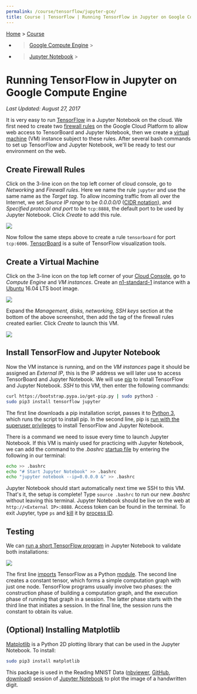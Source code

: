 ```yaml
---
permalink: /course/tensorflow/jupyter-gce/
title: Course | TensorFlow | Running TensorFlow in Jupyter on Google Compute Engine
---
```

[Home](http://realai.org/) > [Course](http://realai.org/course/)

* > [Google Compute Engine](http://realai.org/course/google-compute-engine/) >
* > [Jupyter Notebook](http://realai.org/course/jupyter/) >

# Running TensorFlow in Jupyter on Google Compute Engine

*Last Updated: August 27, 2017*

It is very easy to run [TensorFlow](http://realai.org/course/tensorflow/) in a Jupyter Notebook on the cloud. We first need to create two [firewall rules](https://cloud.google.com/compute/docs/vpc/firewalls) on the Google Cloud Platform to allow web access to TensorBoard and Jupyter Notebook, then we create a [virtual machine](https://cloud.google.com/compute/) (VM) instance subject to these rules. After several bash commands to set up TensorFlow and Jupyter Notebook, we'll be ready to test our environment on the web.

## Create Firewall Rules

Click on the 3-line icon on the top left corner of cloud console, go to *Networking* and *Firewall rules*. Here we name the rule `jupyter` and use the same name as the *Target tag*. To allow incoming traffic from all over the Internet, we set *Source IP range* to be *0.0.0.0/0* ([CIDR notation](https://en.wikipedia.org/wiki/Classless_Inter-Domain_Routing#CIDR_notation)), and *Specified protocal and port* to be `tcp:8888`, the default port to be used by Jupyter Notebook. Click *Create* to add this rule.

![](http://realai.org/course/tensorflow/jupyter-gce-1.png)

Now follow the same steps above to create a rule `tensorboard` for port `tcp:6006`. [TensorBoard](https://www.tensorflow.org/get_started/summaries_and_tensorboard) is a suite of TensorFlow visualization tools.

## Create a Virtual Machine

Click on the 3-line icon on the top left corner of your [Cloud Console](https://console.cloud.google.com), go to *Compute Engine* and *VM instances*. Create an [n1-standard-1](https://cloud.google.com/compute/pricing#predefined_machine_types) instance with a [Ubuntu](http://realai.org/course/ubuntu/) 16.04 LTS boot image.

![](http://realai.org/course/tensorflow/jupyter-gce-2.png)

Expand the *Management, disks, networking, SSH keys* section at the bottom of the above screenshot, then add the tag of the firewall rules created earlier. Click *Create* to launch this VM.

![](http://realai.org/course/tensorflow/jupyter-gce-3.png)

## Install TensorFlow and Jupyter Notebook

Now the VM instance is running, and on the *VM instances* page it should be assigned an *External IP*, this is the IP address we will later use to access TensorBoard and Jupyter Notebook. We will use [pip](http://realai.org/course/pip/) to install TensorFlow and Jupyter Notebook. *SSH* to this VM, then enter the following commands:

```bash
curl https://bootstrap.pypa.io/get-pip.py | sudo python3 -
sudo pip3 install tensorflow jupyter
```

The first line downloads a pip installation script, passes it to [Python 3](http://realai.org/course/python/), which runs the script to install pip. In the second line, pip is [run with the superuser privileges](https://en.wikipedia.org/wiki/Sudo) to install TensorFlow and Jupyter Notebook.

There is a command we need to issue every time to launch Jupyter Notebook. If this VM is mainly used for practicing with Jupyter Notebook, we can add the command to the *.bashrc* [startup file](https://www.gnu.org/software/bash/manual/html_node/Bash-Startup-Files.html) by entering the following in our terminal:

```bash
echo >> .bashrc
echo "# Start Jupyter Notebook" >> .bashrc
echo "jupyter notebook --ip=0.0.0.0 &" >> .bashrc
```

Jupyter Notebook should start automatically next time we SSH to this VM. That's it, the setup is complete! Type `source .bashrc` to run our new *.bashrc* without leaving this terminal. Jupyter Notebook should be live on the web at `http://<External IP>:8888`. Access token can be found in the terminal. To exit Jupyter, type `ps` and [kill](https://ss64.com/bash/kill.html) it by [process ID](https://en.wikipedia.org/wiki/Process_identifier).

## Testing

We can [run a short TensorFlow program](https://www.tensorflow.org/install/install_linux#run_a_short_tensorflow_program) in Jupyter Notebook to validate both installations:

![](http://realai.org/course/tensorflow/jupyter-gce-4.png)

The first line [imports](https://docs.python.org/3.5/reference/import.html) TensorFlow as a Python [module](https://docs.python.org/3.5/tutorial/modules.html). The second line creates a constant tensor, which forms a simple computation graph with just one node. TensorFlow programs usually involve two phases: the construction phase of building a computation graph, and the execution phase of running that graph in a session. The latter phase starts with the third line that initiates a session. In the final line, the session runs the constant to obtain its value.

## (Optional) Installing Matplotlib

[Matplotlib](https://matplotlib.org/) is a Python 2D plotting library that can be used in the Jupyter Notebook. To install:

```bash
sudo pip3 install matplotlib
```

This package is used in the Reading MNIST Data ([nbviewer](http://nbviewer.jupyter.org/url/realai.org/course/lab/reading-MNIST-data.ipynb), [GitHub](https://github.com/real-ai/realai.org/blob/master/course/lab/reading-MNIST-data.ipynb), [download](http://realai.org/course/lab/reading-MNIST-data.ipynb)) session of [Jupyter Notebook](http://realai.org/course/jupyter/) to plot the image of a handwritten digit.


